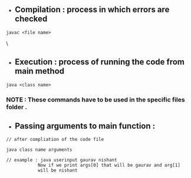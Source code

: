 
- ## Compilation : process in which errors are checked 

```
javac <file name>
```
\

- ## Execution : process of running the code from main method 

```
java <class name> 
```

### NOTE : These commands have to be used in the specific files folder .


  - ## Passing arguments to main function : 

```
// after compliation of the code file 

java class name arguments 

// example : java userinput gaurav nishant 
			Now if we print args[0] that will be gaurav and arg[1] 
			will be nishant 
```

